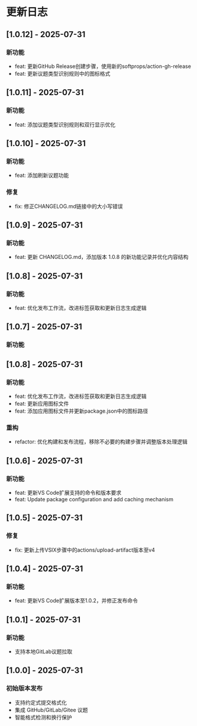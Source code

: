 # 更新日志

## [1.0.12] - 2025-07-31

### 新功能
- feat: 更新GitHub Release创建步骤，使用新的softprops/action-gh-release
- feat: 更新议题类型识别规则中的图标格式

## [1.0.11] - 2025-07-31

### 新功能
- feat: 添加议题类型识别规则和双行显示优化

## [1.0.10] - 2025-07-31

### 新功能
- feat: 添加刷新议题功能

### 修复
- fix: 修正CHANGELOG.md链接中的大小写错误

## [1.0.9] - 2025-07-31

### 新功能
- feat: 更新 CHANGELOG.md，添加版本 1.0.8 的新功能记录并优化内容结构

## [1.0.8] - 2025-07-31

### 新功能
- feat: 优化发布工作流，改进标签获取和更新日志生成逻辑

## [1.0.7] - 2025-07-31

### 新功能

## [1.0.8] - 2025-07-31

### 新功能
- feat: 优化发布工作流，改进标签获取和更新日志生成逻辑
- feat: 更新应用图标文件
- feat: 添加应用图标文件并更新package.json中的图标路径

### 重构
- refactor: 优化构建和发布流程，移除不必要的构建步骤并调整版本处理逻辑

## [1.0.6] - 2025-07-31

### 新功能
- feat: 更新VS Code扩展支持的命令和版本要求
- feat: Update package configuration and add caching mechanism

## [1.0.5] - 2025-07-31

### 修复
- fix: 更新上传VSIX步骤中的actions/upload-artifact版本至v4

## [1.0.4] - 2025-07-31

### 新功能
- feat: 更新VS Code扩展版本至1.0.2，并修正发布命令

## [1.0.1] - 2025-07-31

### 新功能
- 支持本地GitLab议题拉取

## [1.0.0] - 2025-07-31

### 初始版本发布
- 支持约定式提交格式化
- 集成 GitHub/GitLab/Gitee 议题
- 智能格式检测和换行保护